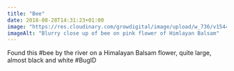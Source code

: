 ```yaml
---
title: "Bee"
date: 2018-08-28T14:31:23+01:00
image: "https://res.cloudinary.com/growdigital/image/upload/w_736/v1544305460/bee-43413149155.jpg"
imageAlt: "Blurry close up of bee on pink flower of Himlayan Balsam"
---
```


Found this #bee by the river on a Himalayan Balsam flower, quite large, almost black and white #BugID
